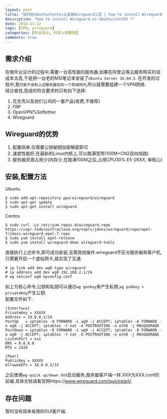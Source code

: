 ```yaml
---
layout: post
title: "如何在Ubuntu/Centos上安装Wireguard工具 | how to install Wireguard on Ubuntu/CentOS"
description: "how to install Wireguard on Ubuntu/CentOS ?"
date: 2018-11-12
tags: [VPN, wireguard]
categories: [毕业设计, 科学上网教程]
comments: true
---
```


## 需求介绍
在做毕业设计的过程中,需要一台高性能的服务器,如果在阿里云等云服务购买的话成本太高,于是把一台老的MSI笔记本安装了`Ubuntu Server 16.04.5`. 在开发的过程中,我`可能不会和上述服务器在同一个局域网内`,所以就需要组建一个VPN网络.  
经过查找,现成的符合要求的只有如下选择:  
1. 花生壳以及他们公司的一套产品(收费,不推荐)
2. FRP
3. OpenVPN%Softether
4. Wireguard

## Wireguard的优势
1. 配置简单,仅需要公钥秘钥加密解密即可
2. 速度性能好,在最新的Linux内核上,可以跑满宽带(100M+CN2双向线路)
3. 服务器资源占用少(内存少,在跑满100M之后,占用CPU30% E5-26XX, 单核心)

## 安装,配置方法
Ubuntu
```shell
$ sudo add-apt-repository ppa:wireguard/wireguard
$ sudo apt-get update
$ sudo apt-get install wireguard
```
Centos
```shell
$ sudo curl -Lo /etc/yum.repos.d/wireguard.repo https://copr.fedorainfracloud.org/coprs/jdoss/wireguard/repo/epel-7/jdoss-wireguard-epel-7.repo
$ sudo yum install epel-release
$ sudo yum install wireguard-dkms wireguard-tools
```

直接执行上述命令,即可成功安装,无需其他操作.wireguard不区分服务器和客户机,只需要开启一个虚拟网卡,就实现了互通.  
```
# ip link add dev wg0 type wireguard
# ip address add dev wg0 192.168.2.1/24
# wg setconf wg0 myconfig.conf
```
如上为核心命令,公钥和私钥可以通过`wg genkey`来产生私钥,`wg pubkey < privateKey`产生公钥.  
配置文件如下:  
```shell
[Interface]
PrivateKey = XXXXX
Address = 10.0.0.1/24 
PostUp   = iptables -A FORWARD -i wg0 -j ACCEPT; iptables -A FORWARD -o wg0 -j ACCEPT; iptables -t nat -A POSTROUTING -o eth0 -j MASQUERADE
PostDown = iptables -D FORWARD -i wg0 -j ACCEPT; iptables -D FORWARD -o wg0 -j ACCEPT; iptables -t nat -D POSTROUTING -o eth0 -j MASQUERADE
ListenPort = xxx
DNS = 8.8.8.8
MTU = 1420

[Peer]
PublicKey = XXXXX
AllowedIPs = 10.0.0.2/32 
```
之后使用`wg-quick up/down XXX`启动服务,服务器客户端一样.XXX为XXX.conf的前缀.具体文档请看官网https://www.wireguard.com/quickstart/.  

## 存在问题
暂时没有简单易用的GUI客户端.  